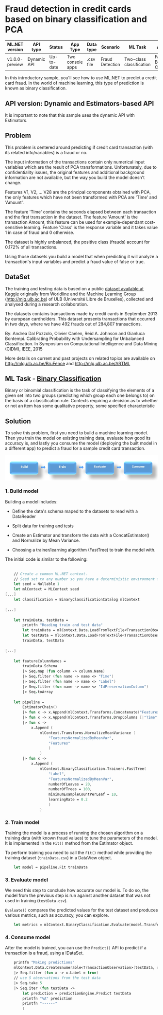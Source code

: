 # Fraud detection in credit cards based on binary classification and PCA

| ML.NET version | API type          | Status                        | App Type    | Data type | Scenario            | ML Task                   | Algorithms                  |
|----------------|-------------------|-------------------------------|-------------|-----------|---------------------|---------------------------|-----------------------------|
| v1.0.0-preview | Dynamic API | Up-to-date | Two console apps | .csv file | Fraud Detection | Two-class classification | FastTree Binary Classification |

In this introductory sample, you'll see how to use ML.NET to predict a credit card fraud. In the world of machine learning, this type of prediction is known as binary classification.

## API version: Dynamic and Estimators-based API
It is important to note that this sample uses the dynamic API with Estimators.

## Problem
This problem is centered around predicting if credit card transaction (with its related info/variables) is a fraud or no. 
 
The input information of the transactions contain only numerical input variables which are the result of PCA transformations. Unfortunately, due to confidentiality issues, the original features and additional background information are not available, but the way you build the model doesn't change.  

Features V1, V2, ... V28 are the principal components obtained with PCA, the only features which have not been transformed with PCA are 'Time' and 'Amount'. 

The feature 'Time' contains the seconds elapsed between each transaction and the first transaction in the dataset. The feature 'Amount' is the transaction Amount, this feature can be used for example-dependant cost-sensitive learning. Feature 'Class' is the response variable and it takes value 1 in case of fraud and 0 otherwise.

The dataset is highly unbalanced, the positive class (frauds) account for 0.172% of all transactions.

Using those datasets you build a model that when predicting it will analyze a transaction's input variables and predict a fraud value of false or true.

## DataSet

The training and testing data is based on a public [dataset available at Kaggle](https://www.kaggle.com/mlg-ulb/creditcardfraud) originally from Worldline and the Machine Learning Group (http://mlg.ulb.ac.be) of ULB (Université Libre de Bruxelles), collected and analysed during a research collaboration. 

The datasets contains transactions made by credit cards in September 2013 by european cardholders. This dataset presents transactions that occurred in two days, where we have 492 frauds out of 284,807 transactions.

By: Andrea Dal Pozzolo, Olivier Caelen, Reid A. Johnson and Gianluca Bontempi. Calibrating Probability with Undersampling for Unbalanced Classification. In Symposium on Computational Intelligence and Data Mining (CIDM), IEEE, 2015

More details on current and past projects on related topics are available on http://mlg.ulb.ac.be/BruFence and http://mlg.ulb.ac.be/ARTML

## ML Task - [Binary Classification](https://en.wikipedia.org/wiki/Binary_classification)

Binary or binomial classification is the task of classifying the elements of a given set into two groups (predicting which group each one belongs to) on the basis of a classification rule. Contexts requiring a decision as to whether or not an item has some qualitative property, some specified characteristic
  
## Solution

To solve this problem, first you need to build a machine learning model. Then you train the model on existing training data, evaluate how good its accuracy is, and lastly you consume the model (deploying the built model in a different app) to predict a fraud for a sample credit card transaction.

![Build -> Train -> Evaluate -> Consume](../shared_content/modelpipeline.png)


### 1. Build model
Building a model includes:

- Define the data's schema maped to the datasets to read with a DataReader

- Split data for training and tests

- Create an Estimator and transform the data with a ConcatEstimator() and Normalize by Mean Variance. 

- Choosing a trainer/learning algorithm (FastTree) to train the model with.


The initial code is similar to the following:

`````fsharp

    // Create a common ML.NET context.
    // Seed set to any number so you have a deterministic environment for repeateable results
    let seed = Nullable 1
    let mlContext = MLContext seed
[...]
    let classification = BinaryClassificationCatalog mlContext
 
[...]

    let trainData, testData = 
        printfn "Reading train and test data"
        let trainData = mlContext.Data.LoadFromTextFile<TransactionObservation>(trainFile, separatorChar = ',', hasHeader = true)
        let testData = mlContext.Data.LoadFromTextFile<TransactionObservation>(testFile, separatorChar = ',', hasHeader = true)
        trainData, testData

[...]

    let featureColumnNames = 
        trainData.Schema
        |> Seq.map (fun column -> column.Name)
        |> Seq.filter (fun name -> name <> "Time")
        |> Seq.filter (fun name -> name <> "Label")
        |> Seq.filter (fun name -> name <> "IdPreservationColumn")
        |> Seq.toArray

    let pipeline = 
        EstimatorChain()
        |> fun x -> x.Append(mlContext.Transforms.Concatenate("Features", featureColumnNames))
        |> fun x -> x.Append(mlContext.Transforms.DropColumns [|"Time"|])
        |> fun x -> 
            x.Append (
                mlContext.Transforms.NormalizeMeanVariance (
                    "FeaturesNormalizedByMeanVar", 
                    "Features"
                    )
                )
        |> fun x -> 
            x.Append (
                mlContext.BinaryClassification.Trainers.FastTree(
                    "Label", 
                    "FeaturesNormalizedByMeanVar", 
                    numberOfLeaves = 20, 
                    numberOfTrees = 100, 
                    minimumExampleCountPerLeaf = 10, 
                    learningRate = 0.2
                    )
                )

`````

### 2. Train model
Training the model is a process of running the chosen algorithm on a training data (with known fraud values) to tune the parameters of the model. It is implemented in the `Fit()` method from the Estimator object.

To perform training you need to call the `Fit()` method while providing the training dataset (`trainData.csv`) in a DataView object.

`````fsharp    
    let model = pipeline.Fit trainData
`````

### 3. Evaluate model
We need this step to conclude how accurate our model is. To do so, the model from the previous step is run against another dataset that was not used in training (`testData.csv`). 

`Evaluate()` compares the predicted values for the test dataset and produces various metrics, such as accuracy, you can explore.

`````fsharp
    let metrics = mlContext.BinaryClassification.Evaluate(model.Transform (testData), "Label")   
`````

### 4. Consume model
After the model is trained, you can use the `Predict()` API to predict if a transaction is a fraud, using a IDataSet.

`````fsharp
    printfn "Making predictions"
    mlContext.Data.CreateEnumerable<TransactionObservation>(testData, reuseRowObject = false)
    |> Seq.filter (fun x -> x.Label = true)
    // use 5 observations from the test data
    |> Seq.take 5
    |> Seq.iter (fun testData -> 
        let prediction = predictionEngine.Predict testData
        printfn "%A" prediction
        printfn "------"
        )
`````
